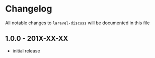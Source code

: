 # Changelog

All notable changes to `laravel-discuss` will be documented in this file

## 1.0.0 - 201X-XX-XX

- initial release
